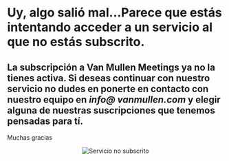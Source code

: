 # Uy, algo salió mal...Parece que estás intentando acceder a un servicio al que no estás subscrito.  
## La subscripción a Van Mullen Meetings ya no la tienes activa. Si deseas continuar con nuestro servicio no dudes en ponerte en contacto con nuestro equipo en ***info@ vanmullen.com*** y elegir alguna de nuestras suscripciones que tenemos pensadas para tí.  
Muchas gracias


<p style="text-align:center"><img src="https://user-images.githubusercontent.com/63341181/94998546-c3123500-05b2-11eb-8e48-9c9c525a3a73.png" alt="Servicio no subscrito"></p>
